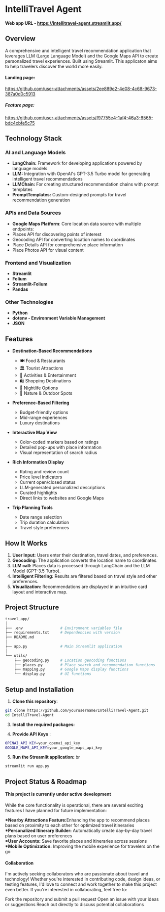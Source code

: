 # IntelliTravel Agent

#### Web app URL - https://intellitravel-agent.streamlit.app/

## Overview
A comprehensive and intelligent travel recommendation application that leverages LLM (Large Language Model) and the Google Maps API to create personalized travel experiences. Built using Streamlit. This applicaton aims to help travelers discover the world more easily.

#### Landing page:

https://github.com/user-attachments/assets/2ee889e2-4e08-4c68-9673-387a0d0c5913

##### Feature page:

https://github.com/user-attachments/assets/f97755e4-1af4-46a3-8565-bdc4cbfe5c75


## Technology Stack

### AI and Language Models
- **LangChain:** Framework for developing applications powered by language models
- **LLM:** Integration with OpenAI's GPT-3.5 Turbo model for generating intelligent travel recommendations
- **LLMChain:** For creating structured recommendation chains with prompt templates
- **PromptTemplates:** Custom-designed prompts for travel recommendation generation

### APIs and Data Sources
- **Google Maps Platform**: Core location data source with multiple endpoints:
- Places API for discovering points of interest
- Geocoding API for converting location names to coordinates
- Place Details API for comprehensive place information
- Place Photos API for visual content

### Frontend and Visualization
- **Streamlit**
- **Folium**
- **Streamlit-Folium**
- **Pandas**

### Other Technologies
- **Python**
- **dotenv - Environment Variable Management**
- **JSON**


## Features

- **Destination-Based Recommendations**
  - 🍽️ Food & Restaurants
  - 🏛️ Tourist Attractions
  - 🎯 Activities & Entertainment
  - 🛍️ Shopping Destinations
  - 🌃 Nightlife Options
  - 🌳 Nature & Outdoor Spots

- **Preference-Based Filtering**
  - Budget-friendly options
  - Mid-range experiences
  - Luxury destinations

- **Interactive Map View**
  - Color-coded markers based on ratings
  - Detailed pop-ups with place information
  - Visual representation of search radius

- **Rich Information Display**
  - Rating and review count
  - Price level indicators
  - Current open/closed status
  - LLM-generated personalized descriptions
  - Curated highlights
  - Direct links to websites and Google Maps

- **Trip Planning Tools**
  - Date range selection
  - Trip duration calculation
  - Travel style preferences


## How It Works

1. **User Input:** Users enter their destination, travel dates, and preferences.
2. **Geocoding:** The application converts the location name to coordinates.
3. **LLM call:** Places data is processed through LangChain and the LLM Model (GPT-3.5 Turbo).
4. **Intelligent Filtering:** Results are filtered based on travel style and other preferences.
5. **Visualization:** Recommendations are displayed in an intuitive card layout and interactive map.


## Project Structure
```bash
travel_app/
│ 
├── .env                 # Environment variables file
├── requirements.txt     # Dependencies with version
├── README.md            
│ 
├── app.py               # Main Streamlit application
│ 
└── utils/
    ├── geocoding.py     # Location geocoding functions
    ├── places.py        # Place search and recommendation functions
    ├── mapping.py       # Google Maps display functions
    └── display.py       # UI functions
```

## Setup and Installation

1. **Clone this repository**: <br>
```bash
git clone https://github.com/yourusername/IntelliTravel-Agent.git
cd IntelliTravel-Agent
```

3. **Install the required packages:**
   
4. **Provide API Keys** : <br>
```bash
OPENAI_API_KEY=your_openai_api_key
GOOGLE_MAPS_API_KEY=your_google_maps_api_key
```

5. **Run the Streamlit application:** br
```bash
streamlit run app.py
```
## Project Status & Roadmap

#### This project is currently under active development
While the core functionality is operational, there are several exciting features I have planned for future implementation:

<b> *Nearby Attractions Feature:</b>Enhancing the app to recommend places based on proximity to each other for optimized travel itineraries <br>
<b> *Personalized Itinerary Builder:</b> Automatically create day-by-day travel plans based on user preferences <br>
<b> *User Accounts:</b> Save favorite places and itineraries across sessions <br>
<b> *Mobile Optimization:</b> Improving the mobile experience for travelers on the go

#### Collaboration
I'm actively seeking collaborators who are passionate about travel and technology! Whether you're interested in contributing code, design ideas, or testing features, I'd love to connect and work together to make this project even better.
If you're interested in collaborating, feel free to:

Fork the repository and submit a pull request
Open an issue with your ideas or suggestions
Reach out directly to discuss potential collaborations

